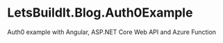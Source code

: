 # LetsBuildIt.Blog.Auth0Example
Auth0 example with Angular, ASP.NET Core Web API and Azure Function
